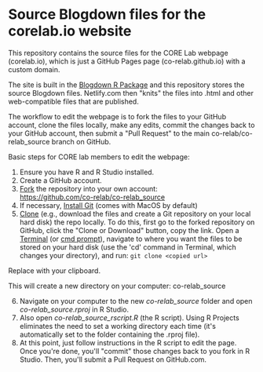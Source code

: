 # Source Blogdown files for the corelab.io website
This repository contains the source files for the CORE Lab webpage (corelab.io), which is just a GitHub Pages page (co-relab.github.io) with a custom domain.

The site is built in the [Blogdown R Package](https://bookdown.org/yihui/blogdown/) and this repository stores the source Blogdown files. Netlify.com then "knits" the files into .html and other web-compatible files that are published.

The workflow to edit the webpage is to fork the files to your GitHub account, clone the files locally, make any edits, commit the changes back to your GitHub account, then submit a "Pull Request" to the main co-relab/co-relab_source branch on GitHub.

Basic steps for CORE lab members to edit the webpage:  

1. Ensure you have R and R Studio installed.  
2. Create a GitHub account.   
3. [Fork](https://help.github.com/articles/fork-a-repo/) the repository into your own account:  
https://github.com/co-relab/co-relab_source  
4. If necessary, [Install Git](https://help.github.com/articles/set-up-git/) (comes with MacOS by default)  
5. [Clone](https://help.github.com/articles/cloning-a-repository/) (e.g., download the files and create a Git repository on your local hard disk) the repo locally. To do this, first go to the forked repository on GitHub, click the "Clone or Download" button, copy the link. 
Open a [Terminal](http://blog.teamtreehouse.com/introduction-to-the-mac-os-x-command-line) (or [cmd prompt](https://www.howtogeek.com/235101/10-ways-to-open-the-command-prompt-in-windows-10/)), navigate to where you want the files to be stored on your hard disk (use the 'cd' command in Terminal, which changes your directory), and run:
`git clone <copied url>`

Replace <copied url> with your clipboard.

This will create a new directory on your computer: co-relab_source

6. Navigate on your computer to the new *co-relab_source* folder and open *co-relab_source.rproj* in R Studio. 
7. Also open *co-relab_source_rscript.R* (the R script). Using R Projects eliminates the need to set a working directory each time (it's automatically set to the folder containing the .rproj file).
8. At this point, just follow instructions in the R script to edit the page. Once you're done, you'll "commit" those changes back to you fork in R Studio. Then, you'll submit a Pull Request on GitHub.com.